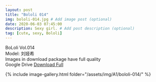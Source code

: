 ```yaml
---
layout: post
title: "Bololi 014"
img: bololi-014.jpg # Add image post (optional)
date: 2020-06-03 07:45:00
description: Sexy girl. # Add post description (optional)
tag: [cute, sexy, Bololi]
---
```

BoLoli Vol.014  
Model: 刘娅希                  
Images in download package have full quality                    
Google Drive [Download Full](http://gestyy.com/e095hv)

{% include image-gallery.html folder="/assets/img/A1/bololi-014/" %}
